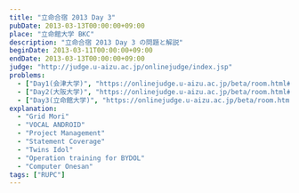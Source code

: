 ```yaml
---
title: "立命合宿 2013 Day 3"
pubDate: 2013-03-13T00:00:00+09:00
place: "立命館大学 BKC"
description: "立命合宿 2013 Day 3 の問題と解説"
beginDate: 2013-03-11T00:00:00+09:00
endDate: 2013-03-13T00:00:00+09:00
judge: "http://judge.u-aizu.ac.jp/onlinejudge/index.jsp"
problems:
  - ["Day1(会津大学)", "https://onlinejudge.u-aizu.ac.jp/beta/room.html#RitsCamp13Day1"]
  - ["Day2(大阪大学)", "https://onlinejudge.u-aizu.ac.jp/beta/room.html#RitsCamp13Day2"]
  - ["Day3(立命館大学)", "https://onlinejudge.u-aizu.ac.jp/beta/room.html#RitsCamp13Day3"]
explanation:
  - "Grid Mori"
  - "VOCAL ANDROID"
  - "Project Management"
  - "Statement Coverage"
  - "Twins Idol"
  - "Operation training for BYDOL"
  - "Computer Onesan"
tags: ["RUPC"]
---
```

